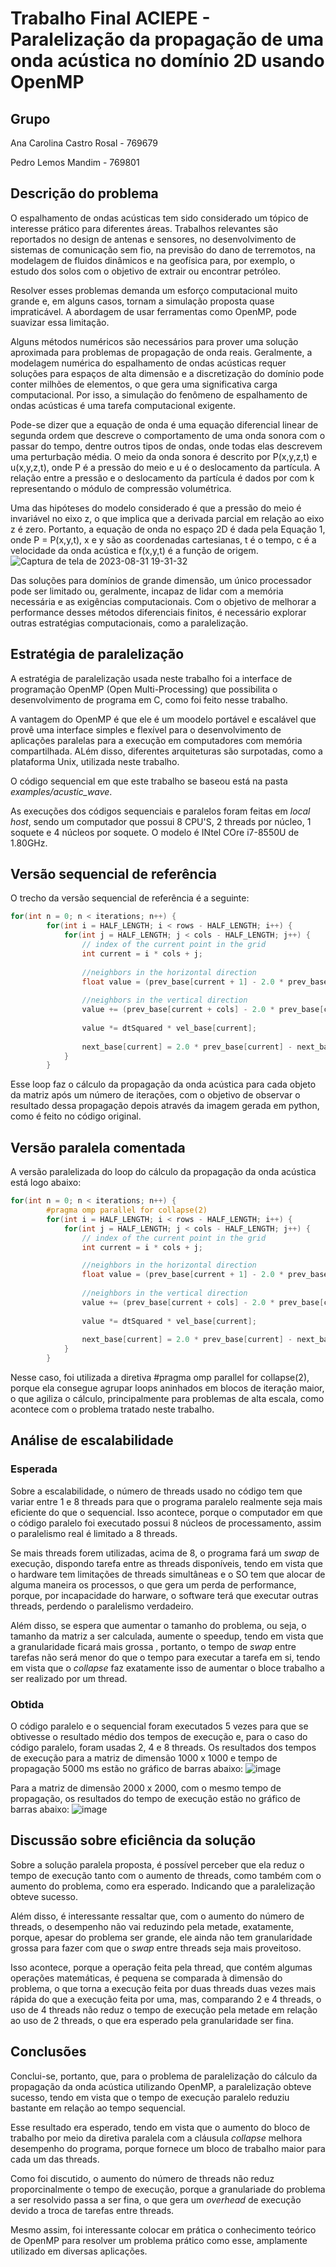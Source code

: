 # Trabalho Final ACIEPE - Paralelização da propagação de uma onda acústica no domínio 2D usando OpenMP

## Grupo
Ana Carolina Castro Rosal - 769679

Pedro Lemos Mandim - 769801

## Descrição do problema
  O espalhamento de ondas acústicas tem sido considerado um tópico de interesse prático para diferentes áreas. Trabalhos relevantes são reportados no design de antenas e sensores, no desenvolvimento de sistemas de comunicação sem fio, na previsão do dano de terremotos, na modelagem de fluidos dinâmicos e na geofísica para, por exemplo, o estudo dos solos com o objetivo de extrair ou encontrar petróleo.
  
  Resolver esses problemas demanda um esforço computacional muito grande e, em alguns casos, tornam a simulação proposta quase impraticável. A abordagem de usar ferramentas como OpenMP, pode suavizar essa limitação.
  
  Alguns métodos numéricos são necessários para prover uma solução aproximada para problemas de propagação de onda reais. Geralmente, a modelagem numérica do espalhamento de ondas acústicas requer soluções para espaços de alta dimensão e a discretização do domínio pode conter milhões de elementos, o que gera uma significativa carga computacional. Por isso, a simulação do fenômeno de espalhamento de ondas acústicas é
uma tarefa computacional exigente.

  Pode-se dizer que a equação de onda é uma equação diferencial linear de segunda ordem que descreve o comportamento de uma onda sonora com o passar do tempo, dentre outros tipos de ondas, onde todas elas descrevem uma perturbação média. O meio da onda
sonora é descrito por P(x,y,z,t) e u(x,y,z,t), onde P é a pressão do meio e u é o deslocamento da partícula. A relação entre a pressão e o deslocamento da partícula é dados por
com k representando o módulo de compressão volumétrica. 

  Uma das hipóteses do modelo considerado é que a pressão do meio é invariável no eixo z, o que implica que a derivada parcial em relação ao eixo z é zero. Portanto, a equação de onda
no espaço 2D é dada pela Equação 1, onde P = P(x,y,t), x e y são as coordenadas cartesianas, t é o tempo, c é a velocidade da onda acústica e f(x,y,t) é a função de origem.
![Captura de tela de 2023-08-31 19-31-32](https://github.com/anacarolinarosal/Trabalho-Final-ACIEPE/assets/136752200/c604fa5c-3fc1-47a6-8f4a-796755348b17)

  Das soluções para domínios de grande dimensão, um único processador pode ser limitado ou, geralmente, incapaz de lidar com a memória necessária e as exigências computacionais. Com o objetivo de melhorar a performance desses métodos diferenciais
finitos, é necessário explorar outras estratégias computacionais, como a paralelização.

## Estratégia de paralelização
  A estratégia de paralelização usada neste trabalho foi a interface de programação OpenMP (Open Multi-Processing) que possibilita o desenvolvimento de programa em C, como foi feito nesse trabalho.

  A vantagem do OpenMP é que ele é um moodelo portável e escalável que provê uma interface simples e flexível para o desenvolvimento de aplicações paralelas para a execução em computadores com memória compartilhada. ALém disso, diferentes arquiteturas são surpotadas, como a plataforma Unix, utilizada neste trabalho.

  O código sequencial em que este trabalho se baseou está na pasta _examples/acustic_wave_.

  As execuções dos códigos sequenciais e paralelos foram feitas em _local host_, sendo um computador que possui 8 CPU'S, 2 threads por núcleo, 1 soquete e 4 núcleos por soquete. O modelo é INtel COre i7-8550U de 1.80GHz.
  
## Versão sequencial de referência
  O trecho da versão sequencial de referência é a seguinte:
```cpp
for(int n = 0; n < iterations; n++) {
        for(int i = HALF_LENGTH; i < rows - HALF_LENGTH; i++) {
            for(int j = HALF_LENGTH; j < cols - HALF_LENGTH; j++) {
                // index of the current point in the grid
                int current = i * cols + j;
                
                //neighbors in the horizontal direction
                float value = (prev_base[current + 1] - 2.0 * prev_base[current] + prev_base[current - 1]) / dxSquared;
                
                //neighbors in the vertical direction
                value += (prev_base[current + cols] - 2.0 * prev_base[current] + prev_base[current - cols]) / dySquared;
                
                value *= dtSquared * vel_base[current];
                
                next_base[current] = 2.0 * prev_base[current] - next_base[current] + value;
            }
        }
```
  Esse loop faz o cálculo da propagação da onda acústica para cada objeto da matriz após um número de iterações, com o objetivo de observar o resultado dessa propagação depois através da imagem gerada em python, como é feito no código original.
  
## Versão paralela comentada
  A versão paralelizada do loop do cálculo da propagação da onda acústica está logo abaixo:
```cpp
for(int n = 0; n < iterations; n++) {
        #pragma omp parallel for collapse(2)
        for(int i = HALF_LENGTH; i < rows - HALF_LENGTH; i++) {
            for(int j = HALF_LENGTH; j < cols - HALF_LENGTH; j++) {
                // index of the current point in the grid
                int current = i * cols + j;

                //neighbors in the horizontal direction
                float value = (prev_base[current + 1] - 2.0 * prev_base[current] + prev_base[current - 1]) / dxSquared;
                
                //neighbors in the vertical direction
                value += (prev_base[current + cols] - 2.0 * prev_base[current] + prev_base[current - cols]) / dySquared;
                
                value *= dtSquared * vel_base[current];
                
                next_base[current] = 2.0 * prev_base[current] - next_base[current] + value;
            }
        }
```
  Nesse caso, foi utilizada a diretiva #pragma omp parallel for collapse(2), porque ela consegue agrupar loops aninhados em blocos de iteração maior, o que agiliza o cálculo, principalmente para problemas de alta escala, como acontece com o problema tratado neste trabalho.
  
## Análise de escalabilidade
### Esperada
  Sobre a escalabilidade, o número de threads usado no código tem que variar entre 1 e 8 threads para que o programa paralelo realmente seja mais eficiente do que o sequencial. Isso acontece, porque o computador em que o código paralelo foi executado possui 8 núcleos de processamento, assim o paralelismo real é limitado a 8 threads.

  Se mais threads forem utilizadas, acima de 8, o programa fará um _swap_ de execução, dispondo tarefa entre as threads disponíveis, tendo em vista que o hardware tem limitações de threads simultâneas e o SO tem que alocar de alguma maneira os processos, o que gera um perda de performance, porque, por incapacidade do harware, o software terá que executar outras threads, perdendo o paralelismo verdadeiro.

  Além disso, se espera que aumentar o tamanho do problema, ou seja, o tamanho da matriz a ser calculada, aumente o speedup, tendo em vista que a granularidade ficará mais grossa , portanto, o tempo de _swap_ entre tarefas não será menor do que o tempo para executar a tarefa em si, tendo em vista que o _collapse_ faz exatamente isso de aumentar o bloce trabalho a ser realizado por um thread.
  
### Obtida
  O código paralelo e o sequencial foram executados 5 vezes para que se obtivesse o resultado médio dos tempos de execução e, para o caso do código paralelo, foram usadas 2, 4 e 8 threads. Os resultados dos tempos de execução para a matriz de dimensão 1000 x 1000 e tempo de propagação 5000 ms estão no gráfico de barras abaixo:
  ![image](https://github.com/anacarolinarosal/Trabalho-Final-ACIEPE/assets/136752200/6ed9f4b9-5f2b-4973-87af-15f73e8383f3)
  
  Para a matriz de dimensão 2000 x 2000, com o mesmo tempo de propagação, os resultados do tempo de execução estão no gráfico de barras abaixo:
  ![image](https://github.com/anacarolinarosal/Trabalho-Final-ACIEPE/assets/136752200/0b3a32ea-9966-4503-afda-962bdee28697)

## Discussão sobre eficiência da solução
  Sobre a solução paralela proposta, é possível perceber que ela reduz o tempo de execução tanto com o aumento de threads, como também com o aumento do problema, como era esperado. Indicando que a paralelização obteve sucesso.

  Além disso, é interessante ressaltar que, com o aumento do número de threads, o desempenho não vai reduzindo pela metade, exatamente, porque, apesar do problema ser grande, ele ainda não tem granularidade grossa para fazer com que o _swap_ entre threads seja mais proveitoso. 
  
  Isso acontece, porque a operação feita pela thread, que contém algumas operações matemáticas, é pequena se comparada à dimensão do problema, o que torna a execução feita por duas threads duas vezes mais rápida do que a execução feita por uma, mas, comparando 2 e 4 threads, o uso de 4 threads não reduz o tempo de execução pela metade em relação ao uso de 2 threads, o que era esperado pela granularidade ser fina.
  
## Conclusões
  Conclui-se, portanto, que, para o problema de paralelização  do cálculo da propagação da onda acústica utilizando OpenMP, a paralelização obteve sucesso, tendo em vista que o tempo de execução paralelo reduziu bastante em relação ao tempo sequencial.
  
  Esse resultado era esperado, tendo em vista que o aumento do bloco de trabalho por meio da diretiva paralela com a cláusula _collapse_ melhora  desempenho do programa, porque fornece um bloco de trabalho maior para cada um das threads.
  
  Como foi discutido, o aumento do número de threads não reduz proporcinalmente o tempo de execução, porque a granulariade do problema a ser resolvido passa a ser fina, o que gera um _overhead_ de execução devido a troca de tarefas entre threads.

  Mesmo assim, foi interessante colocar em prática o conhecimento teórico de OpenMP para resolver um problema prático como esse, amplamente utilizado em diversas aplicações.
